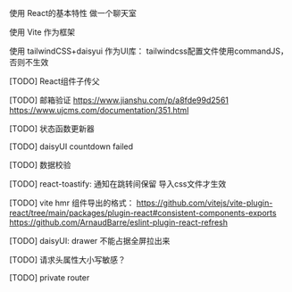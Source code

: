 使用 React的基本特性 做一个聊天室

使用 Vite 作为框架

使用 tailwindCSS+daisyui 作为UI库：
	tailwindcss配置文件使用commandJS，否则不生效

[TODO] React组件子传父

[TODO] 邮箱验证
https://www.jianshu.com/p/a8fde99d2561
https://www.ujcms.com/documentation/351.html

[TODO] 状态函数更新器

[TODO] daisyUI countdown failed 

[TODO] 数据校验

[TODO] react-toastify: 通知在跳转间保留 导入css文件才生效

[TODO] vite hmr 组件导出的格式：
https://github.com/vitejs/vite-plugin-react/tree/main/packages/plugin-react#consistent-components-exports
https://github.com/ArnaudBarre/eslint-plugin-react-refresh

[TODO] daisyUI: drawer 不能占据全屏拉出来

[TODO] 请求头属性大小写敏感？

[TODO] private router